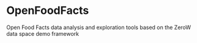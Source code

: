 # OpenFoodFacts
Open Food Facts data analysis and exploration tools based on the ZeroW data space demo framework

